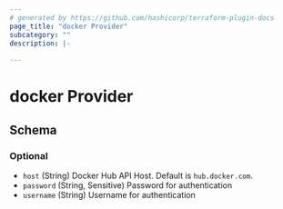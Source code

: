 ```yaml
---
# generated by https://github.com/hashicorp/terraform-plugin-docs
page_title: "docker Provider"
subcategory: ""
description: |-
  
---
```


# docker Provider





<!-- schema generated by tfplugindocs -->
## Schema

### Optional

- `host` (String) Docker Hub API Host. Default is `hub.docker.com`.
- `password` (String, Sensitive) Password for authentication
- `username` (String) Username for authentication
